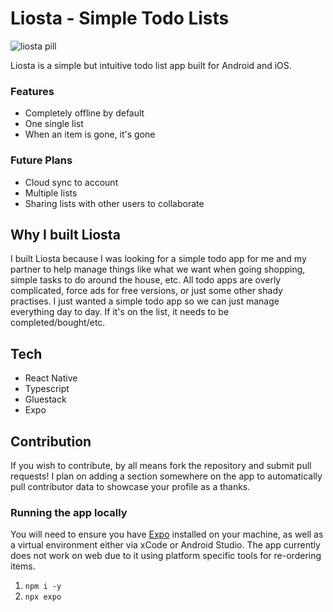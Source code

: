 # Liosta - Simple Todo Lists
![liosta pill](https://github.com/tommerty/liosta/assets/86270372/8972b58b-bbce-4016-a850-fce3a11b50a5)

Liosta is a simple but intuitive todo list app built for Android and iOS. 

### Features
- Completely offline by default 
- One single list
- When an item is gone, it's gone

### Future Plans
- Cloud sync to account
- Multiple lists
- Sharing lists with other users to collaborate

## Why I built Liosta
I built Liosta because I was looking for a simple todo app for me and my partner to help manage things like what we want when going shopping, simple tasks to do around the house, etc. All todo apps are overly complicated, force ads for free versions, or just some other shady practises. I just wanted a simple todo app so we can just manage everything day to day. If it's on the list, it needs to be completed/bought/etc.

## Tech
- React Native
- Typescript
- Gluestack
- Expo

## Contribution
If you wish to contribute, by all means fork the repository and submit pull requests! I plan on adding a section somewhere on the app to automatically pull contributor data to showcase your profile as a thanks.

### Running the app locally
You will need to ensure you have [Expo](https://expo.dev) installed on your machine, as well as a virtual environment either via xCode or Android Studio. The app currently does not work on web due to it using platform specific tools for re-ordering items.

1. `npm i -y`
2. `npx expo`
